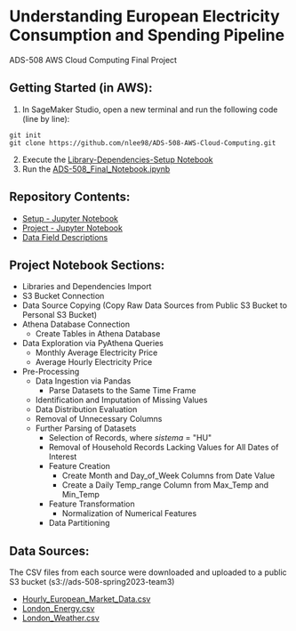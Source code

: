 # Understanding European Electricity Consumption and Spending Pipeline
ADS-508 AWS Cloud Computing Final Project

## Getting Started (in AWS):
1. In SageMaker Studio, open a new terminal and run the following code (line by line):
```
git init
git clone https://github.com/nlee98/ADS-508-AWS-Cloud-Computing.git
```
2. Execute the [Library-Dependencies-Setup Notebook](https://raw.githubusercontent.com/nlee98/ADS-508-AWS-Cloud-Computing/main/Library-Dependencies-Setup.ipynb)
3. Run the [ADS-508_Final_Notebook.ipynb](https://raw.githubusercontent.com/nlee98/ADS-508-AWS-Cloud-Computing/main/ADS-508_Final_Notebook.ipynb)

## Repository Contents:
* [Setup - Jupyter Notebook](https://github.com/nlee98/ADS-508-AWS-Cloud-Computing/blob/main/Library-Dependencies-Setup.ipynb)
* [Project - Jupyter Notebook](https://github.com/nlee98/ADS-508-AWS-Cloud-Computing/blob/main/ADS-508_Final_Notebook.ipynb)
* [Data Field Descriptions](https://github.com/nlee98/ADS-508-AWS-Cloud-Computing/blob/main/Data_Field_Descriptions.ipynb)

## Project Notebook Sections:
- Libraries and Dependencies Import
- S3 Bucket Connection
- Data Source Copying (Copy Raw Data Sources from Public S3 Bucket to Personal S3 Bucket)
- Athena Database Connection
  - Create Tables in Athena Database
- Data Exploration via PyAthena Queries
  - Monthly Average Electricity Price
  - Average Hourly Electricity Price
- Pre-Processing
  - Data Ingestion via Pandas
    - Parse Datasets to the Same Time Frame
  - Identification and Imputation of Missing Values
  - Data Distribution Evaluation
  - Removal of Unnecessary Columns
  - Further Parsing of Datasets
    - Selection of Records, where _sistema_ = "HU"
    - Removal of Household Records Lacking Values for All Dates of Interest
    - Feature Creation
      - Create Month and Day_of_Week Columns from Date Value
      - Create a Daily Temp_range Column from Max_Temp and Min_Temp
    - Feature Transformation
      - Normalization of Numerical Features
    - Data Partitioning

## Data Sources:
The CSV files from each source were downloaded and uploaded to a public S3 bucket (s3://ads-508-spring2023-team3)
- [Hourly_European_Market_Data.csv](https://www.kaggle.com/datasets/thedevastator/hourly-european-power-market-prices)
- [London_Energy.csv](https://www.kaggle.com/datasets/emmanuelfwerr/london-homes-energy-data)
- [London_Weather.csv](https://www.kaggle.com/datasets/emmanuelfwerr/london-weather-data)
